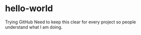 # hello-world
Trying GitHub
Need to keep this clear for every project so people understand what I am doing.

